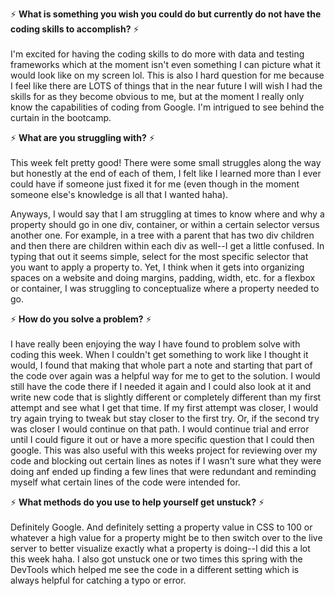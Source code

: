 ⚡ **What is something you wish you could do but currently do not have the coding skills to accomplish?** ⚡
<br>
<br>
I'm excited for having the coding skills to do more with data and testing frameworks which at the moment isn't even something I can picture what it would look like on my screen lol. This is also I hard question for me because I feel like there are LOTS of things that in the near future I will wish I had the skills for as they become obvious to me, but at the moment I really only know the capabilities of coding from Google. I'm intrigued to see behind the curtain in the bootcamp.

⚡ **What are you struggling with?** ⚡
<br>
<br>
This week felt pretty good! There were some small struggles along the way but honestly at the end of each of them, I felt like I learned more than I ever could have if someone just fixed it for me \(even though in the moment someone else's knowledge is all that I wanted haha\). 

Anyways, I would say that I am struggling at times to know where and why a property should go in one div, container, or within a certain selector versus another one. For example, in a tree with a parent that has two div children and then there are children within each div as well--I get a little confused. In typing that out it seems simple, select for the most specific selector that you want to apply a property to. Yet, I think when it gets into organizing spaces on a website and doing margins, padding, width, etc. for a flexbox or container, I was struggling to conceptualize where a property needed to go. 

⚡ **How do you solve a problem?** ⚡
<br>
<br>
I have really been enjoying the way I have found to problem solve with coding this week. When I couldn't get something to work like I thought it would, I found that making that whole part a note and starting that part of the code over again was a helpful way for me to get to the solution. I would still have the code there if I needed it again and I could also look at it and write new code that is slightly different or completely different than my first attempt and see what I get that time. If my first attempt was closer, I would try again trying to tweak but stay closer to the first try. Or, if the second try was closer I would continue on that path. I would continue trial and error until I could figure it out or have a more specific question that I could then google. This was also useful with this weeks project for reviewing over my code and blocking out certain lines as notes if I wasn't sure what they were doing anf ended up finding a few lines that were redundant and reminding myself what certain lines of the code were intended for. 

⚡ **What methods do you use to help yourself get unstuck?** ⚡
<br>
<br>
Definitely Google. And definitely setting a property value in CSS to 100 or whatever a high value for a property might be to then switch over to the live server to better visualize exactly what a property is doing--I did this a lot this week haha. I also got unstuck one or two times this spring with the DevTools which helped me see the code in a different setting which is always helpful for catching a typo or error. 
